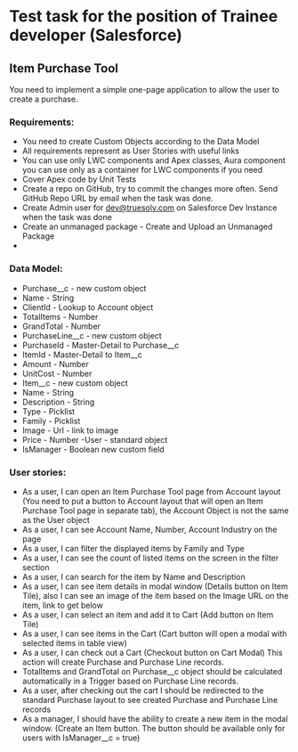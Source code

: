 # Test task for the position of Trainee developer (Salesforce)

## Item Purchase Tool
You need to implement a simple one-page application to allow the user to create a purchase.

### Requirements:

- You need to create Custom Objects according to the Data Model
- All requirements represent as User Stories with useful links
- You can use only LWC components and Apex classes, Aura component you can use only as a container for LWC components if you need
- Cover Apex code by Unit Tests
- Create a repo on GitHub, try to commit the changes more often. Send GitHub Repo URL by email when the task was done.
- Create Admin user for dev@truesolv.com on Salesforce Dev Instance when the task was done
- Create an unmanaged package - Create and Upload an Unmanaged Package
- 
### Data Model:

- Purchase__c - new custom object
- Name - String
- ClientId - Lookup to Account object
- TotalItems - Number
- GrandTotal - Number
- PurchaseLine__c - new custom object
- PurchaseId - Master-Detail to Purchase__c
- ItemId - Master-Detail to Item__c
- Amount - Number
- UnitCost - Number
- Item__c -  new custom object
- Name - String
- Description - String
- Type - Picklist
- Family - Picklist
- Image - Url - link to image
- Price - Number
-User - standard object
- IsManager - Boolean new custom field

### User stories:
- As a user, I can open an Item Purchase Tool page from Account layout (You need to put a button to Account layout that will open an Item Purchase Tool page in separate tab), the Account Object is not the same as the User object
- As a user, I can see Account Name, Number, Account Industry on the page
- As a user, I can filter the displayed items by Family and Type
- As a user, I can see the count of listed items on the screen in the filter section
- As a user, I can search for the item by Name and Description
- As a user, I can see item details in modal window (Details button on Item Tile), also I can see an image of the item based on the Image URL on the item, link to get below
- As a user, I can select an item and add it to Cart (Add button on Item Tile)
- As a user, I can see items in the Cart (Cart button will open a modal with selected items in table view)
- As a user, I can check out a Cart (Checkout button on Cart Modal) This action will create Purchase and Purchase Line records. 
- TotalItems and GrandTotal on Purchase__c object should be calculated automatically in a Trigger based on Purchase Line records.
- As a user, after checking out the cart I should be redirected to the standard Purchase layout to see created Purchase and Purchase Line records
- As a manager, I should have the ability to create a new item in the modal window. (Create an Item button. The button should be available only for users with IsManager__c = true)
